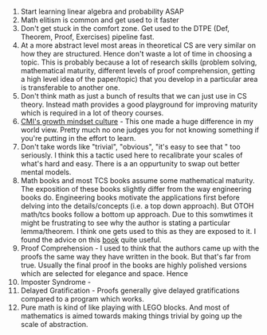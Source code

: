 

1. Start learning linear algebra and probability ASAP
2. Math elitism is common and get used to it faster 
3. Don't get stuck in the comfort zone. Get used to the DTPE (Def, Theorem, Proof, Exercises) pipeline fast.
4. At a more abstract level most areas in theoretical CS are very similar on how they are structured. Hence don't waste a lot of time in choosing a topic. This is probably because a lot of research skills (problem solving, mathematical maturity, different levels of proof comprehension, getting a high level idea of the paper/topic) that you develop in a particular area is transferable to another one. 
5. Don't think math as just a bunch of results that we can just use in CS theory. Instead math provides a good playground for improving maturity which is required in a lot of theory courses. 
6. [CMI's growth mindset culture](https://sci-hub.se/http://dx.doi.org/10.1037/0033-295X.95.2.256) - This one made a huge difference in my world view. Pretty much no one judges you for not knowing something if you're putting in the effort to learn.
7. Don't take words like "trivial", "obvious", "it's easy to see that " too seriously. I think this a tactic used here to recalibrate your scales of what's hard and easy. There is a an oppurtunity to swap out better mental models.  
8. Math books and most TCS books assume some mathematical maturity. The exposition of these books slightly differ from the way engineering books do. Engineering books motivate the applications first before delving into the details/concepts (i.e. a top down approach). But OTOH math/tcs books follow a bottom up approach. Due to this somwtimes it might be frustrating to see why the author is stating a particular lemma/theorem. I think one gets used to this as they are exposed to it. I found the advice on this [book](https://epdf.pub/how-to-think-about-analysis.html) quite useful. 
9. Proof Comprehension - I used to think that the authors came up with the proofs the same way they have written in the book. But that's far from true. Usually the final proof in the books are highly polished versions which are selected for elegance and space. Hence 
10. Imposter Syndrome - 
11. Delayed Gratification - Proofs generally give delayed gratifications compared to a program which works. 
12. Pure math is kind of like playing with LEGO blocks. And most of mathematics is aimed towards making things trivial by going up the scale of abstraction. 